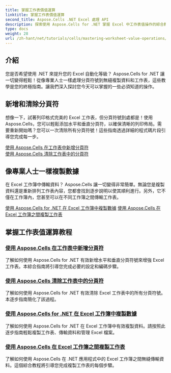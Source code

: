 ```yaml
---
title: 掌握工作表價值運算
linktitle: 掌握工作表價值運算
second_title: Aspose.Cells .NET Excel 處理 API
description: 探索使用 Aspose.Cells for .NET 掌握 Excel 中工作表值操作的綜合教程，包括新增和清除分頁符號、複製資料等。
type: docs
weight: 28
url: /zh-hant/net/tutorials/cells/mastering-worksheet-value-operations/
---
```

## 介紹

您是否希望使用 .NET 來提升您的 Excel 自動化等級？ Aspose.Cells for .NET 讓一切變得輕鬆！從像專業人士一樣處理分頁符號到無縫複製資料和工作表，這些教學是您的終極指南。讓我們深入探討您今天可以掌握的一些必須知道的操作。

## 新增和清除分頁符  

想像一下，試著列印格式完美的 Excel 工作表，但分頁符號到處都是！使用 Aspose.Cells，您可以輕鬆添加水平和垂直分頁符，以確保清晰的列印佈局。需要重新開始嗎？您可以一次清除所有分頁符號！這些指南透過詳細的程式碼片段引導您完成每一步。  

[使用 Aspose.Cells 在工作表中新增分頁符](./adding-page-breaks/)  
[使用 Aspose.Cells 清除工作表中的分頁符](./clear-page-breaks/)  

## 像專業人士一樣複製數據  

在 Excel 工作簿中傳輸資料？ Aspose.Cells 讓一切變得非常簡單。無論您是複製資料還是重新排列工作表內容，您都會找到逐步說明以使其順利進行。另外，它不僅在工作簿內，您甚至可以在不同工作簿之間傳輸工作表。  

[使用 Aspose.Cells for .NET 在 Excel 工作簿中複製數據](./copy-data-within-excel-workbook/) 
[使用 Aspose.Cells 在 Excel 工作簿之間複製工作表](./copy-worksheet-between-workbooks/)  

## 掌握工作表值運算教程
### [使用 Aspose.Cells 在工作表中新增分頁符](./adding-page-breaks/)
了解如何使用 Aspose.Cells for .NET 有效新增水平和垂直分頁符號來增強 Excel 工作表。本綜合指南將引導您完成必要的設定和編碼步驟。
### [使用 Aspose.Cells 清除工作表中的分頁符](./clear-page-breaks/)
了解如何使用 Aspose.Cells for .NET 有效清除 Excel 工作表中的所有分頁符號。本逐步指南簡化了該過程。
### [使用 Aspose.Cells for .NET 在 Excel 工作簿中複製數據](./copy-data-within-excel-workbook/)
了解如何使用 Aspose.Cells for .NET 在 Excel 工作簿中有效複製資料。請按照此逐步指南輕鬆複製工作表、傳輸資料和管理 Excel 檔案。
### [使用 Aspose.Cells 在 Excel 工作簿之間複製工作表](./copy-worksheet-between-workbooks/)
了解如何使用 Aspose.Cells 在 .NET 應用程式中的 Excel 工作簿之間無縫傳輸資料。這個綜合教程將引導您完成複製工作表的每個步驟。